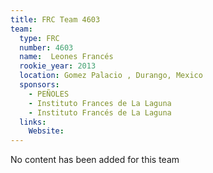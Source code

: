 ```yaml
---
title: FRC Team 4603
team:
  type: FRC
  number: 4603
  name:  Leones Francés 
  rookie_year: 2013
  location: Gomez Palacio , Durango, Mexico
  sponsors:
    - PEÑOLES
    - Instituto Frances de La Laguna
    - Instituto Francés de La Laguna
  links:
    Website: 
---
```

No content has been added for this team